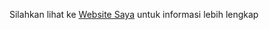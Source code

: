 Silahkan lihat ke
[Website Saya](http://izala21900061.000webhostapp.com/ "Websitenya Saya")
untuk informasi lebih lengkap